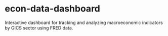 # econ-data-dashboard
Interactive dashboard for tracking and analyzing macroeconomic indicators by GICS sector using FRED data.
